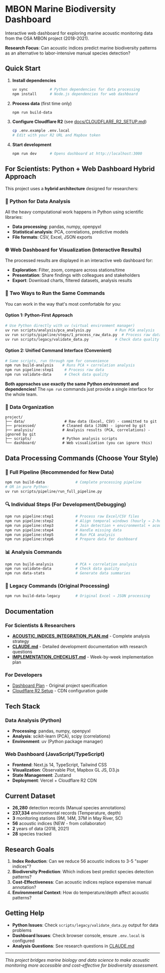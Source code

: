 # MBON Marine Biodiversity Dashboard

Interactive web dashboard for exploring marine acoustic monitoring data from the OSA MBON project (2018-2021).

**Research Focus**: Can acoustic indices predict marine biodiversity patterns as an alternative to labor-intensive manual species detection?

## Quick Start

1. **Install dependencies**
   ```bash
   uv sync          # Python dependencies for data processing
   npm install      # Node.js dependencies for web dashboard
   ```

2. **Process data** (first time only)
   ```bash
   npm run build-data
   ```

3. **Configure Cloudflare R2** (see [docs/CLOUDFLARE_R2_SETUP.md](docs/CLOUDFLARE_R2_SETUP.md))
   ```bash
   cp .env.example .env.local
   # Edit with your R2 URL and Mapbox token
   ```

4. **Start development**
   ```bash
   npm run dev      # Opens dashboard at http://localhost:3000
   ```

## For Scientists: Python + Web Dashboard Hybrid Approach

This project uses a **hybrid architecture** designed for researchers:

### 🐍 **Python for Data Analysis**
All the heavy computational work happens in Python using scientific libraries:
- **Data processing**: pandas, numpy, openpyxl
- **Statistical analysis**: PCA, correlations, predictive models  
- **File formats**: CSV, Excel, JSON exports

### 🌐 **Web Dashboard for Visualization** (Interactive Results)
The processed results are displayed in an interactive web dashboard for:
- **Exploration**: Filter, zoom, compare across stations/time
- **Presentation**: Share findings with colleagues and stakeholders
- **Export**: Download charts, filtered datasets, analysis results

### 🔄 **Two Ways to Run the Same Commands**

You can work in the way that's most comfortable for you:

#### Option 1: Python-First Approach
```bash
# Use Python directly with uv (virtual environment manager)
uv run scripts/analysis/pca_analysis.py           # Run PCA analysis
uv run scripts/pipeline/steps/1_process_raw_data.py  # Process raw data
uv run scripts/legacy/validate_data.py            # Check data quality
```

#### Option 2: Unified Command Interface (Convenient)
```bash  
# Same scripts, run through npm for convenience
npm run build-analysis    # Runs PCA + correlation analysis
npm run pipeline:step1     # Process raw data  
npm run validate-data      # Check data quality
```

**Both approaches use exactly the same Python environment and dependencies!** The `npm run` commands just provide a single interface for the whole team.

### 📁 **Data Organization**
```
project/
├── data/                  # Raw data (Excel, CSV) - committed to git
├── processed/            # Cleaned data (JSON) - ignored by git  
├── analysis/             # Analysis results (PCA, correlations) - ignored by git
├── scripts/              # Python analysis scripts
└── dashboard/            # Web visualization (you can ignore this)
```

## Data Processing Commands (Choose Your Style)

### 🚀 **Full Pipeline** (Recommended for New Data)
```bash
npm run build-data              # Complete processing pipeline
# OR in pure Python:
uv run scripts/pipeline/run_full_pipeline.py
```

### 🔍 **Individual Steps** (For Development/Debugging)  
```bash
npm run pipeline:step1          # Process raw Excel/CSV files
npm run pipeline:step2          # Align temporal windows (hourly → 2-hour)
npm run pipeline:step3          # Join detection + environmental + acoustic data
npm run pipeline:step4          # Handle missing data
npm run pipeline:step5          # Run PCA analysis  
npm run pipeline:step6          # Prepare data for dashboard
```

### 📊 **Analysis Commands**
```bash
npm run build-analysis          # PCA + correlation analysis
npm run validate-data           # Check data quality
npm run data-stats              # Generate data summaries
```

### 🔧 **Legacy Commands** (Original Processing)
```bash
npm run build-data-legacy       # Original Excel → JSON processing
```

## Documentation

### For Scientists & Researchers  
- **[ACOUSTIC_INDICES_INTEGRATION_PLAN.md](docs/ACOUSTIC_INDICES_INTEGRATION_PLAN.md)** - Complete analysis strategy
- **[CLAUDE.md](CLAUDE.md)** - Detailed development documentation with research questions
- **[IMPLEMENTATION_CHECKLIST.md](docs/IMPLEMENTATION_CHECKLIST.md)** - Week-by-week implementation plan

### For Developers
- [Dashboard Plan](docs/dashboard_plan.md) - Original project specification
- [Cloudflare R2 Setup](docs/CLOUDFLARE_R2_SETUP.md) - CDN configuration guide

## Tech Stack

### Data Analysis (Python)
- **Processing**: pandas, numpy, openpyxl
- **Analysis**: scikit-learn (PCA), scipy (correlations)
- **Environment**: uv (Python package manager)

### Web Dashboard (JavaScript/TypeScript)
- **Frontend**: Next.js 14, TypeScript, Tailwind CSS
- **Visualization**: Observable Plot, Mapbox GL JS, D3.js
- **State Management**: Zustand
- **Deployment**: Vercel + Cloudflare R2 CDN

## Current Dataset

- **26,280** detection records (Manual species annotations)
- **237,334** environmental records (Temperature, depth)  
- **3** monitoring stations (9M, 14M, 37M in May River, SC)
- **56** acoustic indices (NEW - from collaborator)
- **2** years of data (2018, 2021)
- **28** species tracked

## Research Goals

1. **Index Reduction**: Can we reduce 56 acoustic indices to 3-5 "super indices"?
2. **Biodiversity Prediction**: Which indices best predict species detection patterns?  
3. **Cost-Effectiveness**: Can acoustic indices replace expensive manual annotation?
4. **Environmental Context**: How do temperature/depth affect acoustic patterns?

## Getting Help

- **Python Issues**: Check `scripts/legacy/validate_data.py` output for data problems
- **Dashboard Issues**: Check browser console, ensure `.env.local` is configured  
- **Analysis Questions**: See research questions in [CLAUDE.md](CLAUDE.md)

---

*This project bridges marine biology and data science to make acoustic monitoring more accessible and cost-effective for biodiversity assessment.*